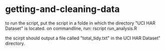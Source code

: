 # getting-and-cleaning-data

to run the script, put the script in a folde in which the directory "UCI HAR Dataset" is located.
on commandline, run:
rscript run_analysis.R

the scirpt should output a file called "total_tidy.txt" in the UCI HAR Dataset" directory.
